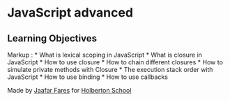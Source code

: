 #                 JavaScript advanced



##            Learning Objectives
 
 Markup : * What is lexical scoping in JavaScript
            * What is closure in JavaScript
            * How to use closure
            * How to chain different closures
            * How to simulate private methods with Closure
            * The execution stack order with JavaScript
            * How to use binding
            * How to use callbacks







Made by [Jaafar Fares](https://github.com/jaafarfares) for [Holberton School](https://www.holbertonschool.com/)
